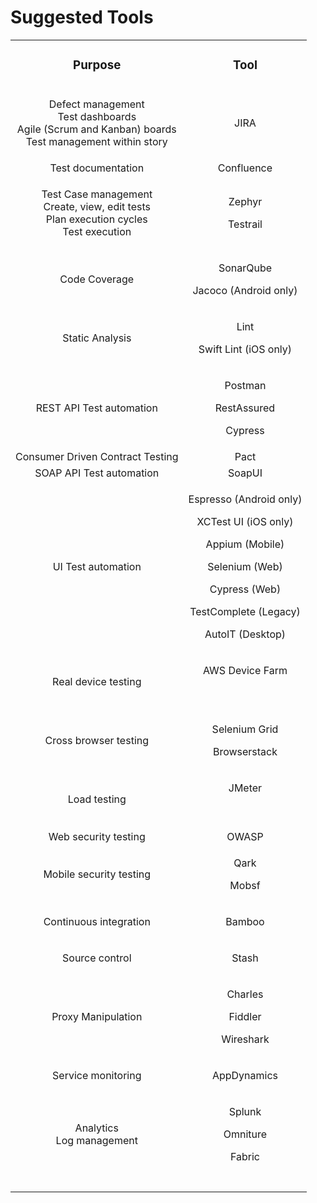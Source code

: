 # Suggested Tools

<table>
<tbody>
<tr class="odd">
<td style="text-align: center;"><h3 id="SuggestedTools-Purpose">Purpose</h3></td>
<td style="text-align: center;"><h3 id="SuggestedTools-Tool">Tool</h3></td>
</tr>
<tr class="even">
<td style="text-align: center;"><p>Defect management<br />
Test dashboards<br />
Agile (Scrum and Kanban) boards<br />
Test management within story</p></td>
<td style="text-align: center;"><p>JIRA</p></td>
</tr>
<tr class="odd">
<td style="text-align: center;">Test documentation</td>
<td style="text-align: center;">Confluence</td>
</tr>
<tr class="even">
<td style="text-align: center;"><p>Test Case management<br />
Create, view, edit tests<br />
Plan execution cycles<br />
Test execution</p></td>
<td style="text-align: center;"><p>Zephyr</p>
<p>Testrail</p></td>
</tr>
<tr class="odd">
<td style="text-align: center;">Code Coverage</td>
<td style="text-align: center;"><p>SonarQube</p>
<p>Jacoco (Android only)</p></td>
</tr>
<tr class="even">
<td style="text-align: center;">Static Analysis</td>
<td style="text-align: center;"><p>Lint</p>
<p>Swift Lint (iOS only)</p></td>
</tr>
<tr class="odd">
<td style="text-align: center;"><p>REST API Test automation</p></td>
<td style="text-align: center;"><p>Postman</p>
<p>RestAssured</p>
<p>Cypress</p></td>
</tr>
<tr class="even">
<td style="text-align: center;">Consumer Driven Contract Testing</td>
<td style="text-align: center;">Pact</td>
</tr>
<tr class="odd">
<td style="text-align: center;">SOAP API Test automation</td>
<td style="text-align: center;">SoapUI</td>
</tr>
<tr class="even">
<td style="text-align: center;"><p>UI Test automation</p></td>
<td style="text-align: center;"><p>Espresso (Android only)</p>
<p>XCTest UI (iOS only)</p>
<p>Appium (Mobile)</p>
<p>Selenium (Web)</p>
<p>Cypress (Web)</p>
<p>TestComplete (Legacy)</p>
<p>AutoIT (Desktop)</p></td>
</tr>
<tr class="odd">
<td style="text-align: center;">Real device testing</td>
<td style="text-align: center;"><p>AWS Device Farm</p>
<p> </p></td>
</tr>
<tr class="even">
<td style="text-align: center;">Cross browser testing</td>
<td style="text-align: center;"><p>Selenium Grid</p>
<p>Browserstack</p></td>
</tr>
<tr class="odd">
<td style="text-align: center;">Load testing</td>
<td style="text-align: center;"><p>JMeter</p>
<p><br />
</p></td>
</tr>
<tr class="even">
<td style="text-align: center;">Web security testing</td>
<td style="text-align: center;">OWASP</td>
</tr>
<tr class="odd">
<td style="text-align: center;">Mobile security testing</td>
<td style="text-align: center;"><p>Qark</p>
<p>Mobsf</p></td>
</tr>
<tr class="even">
<td style="text-align: center;"><p>Continuous integration</p></td>
<td style="text-align: center;"><p>Bamboo</p></td>
</tr>
<tr class="odd">
<td style="text-align: center;"><p>Source control</p></td>
<td style="text-align: center;"><p>Stash</p></td>
</tr>
<tr class="even">
<td style="text-align: center;">Proxy Manipulation</td>
<td style="text-align: center;"><p>Charles</p>
<p>Fiddler</p>
<p>Wireshark</p></td>
</tr>
<tr class="odd">
<td style="text-align: center;"><p>Service monitoring</p></td>
<td style="text-align: center;"><p>AppDynamics</p></td>
</tr>
<tr class="even">
<td style="text-align: center;"><p>Analytics<br />
Log management</p></td>
<td style="text-align: center;"><p>Splunk</p>
<p>Omniture</p>
<p>Fabric</p></td>
</tr>
<tr class="odd">
<td style="text-align: center;"><br />
</td>
<td style="text-align: center;"><br />
</td>
</tr>
</tbody>
</table>
